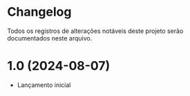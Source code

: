 # Changelog

Todos os registros de alterações notáveis deste projeto serão documentados neste arquivo.

# 1.0 (2024-08-07)
* Lançamento inicial
